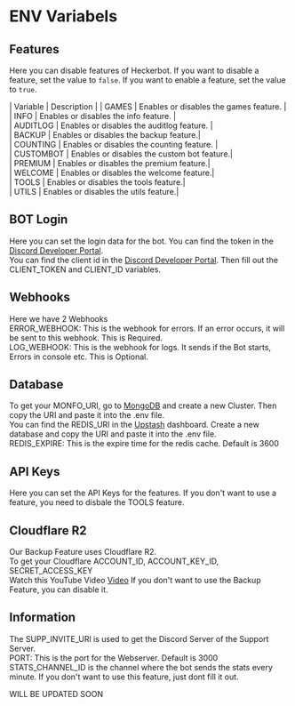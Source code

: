 # ENV Variabels

## Features
Here you can disable features of Heckerbot. If you want to disable a feature, set the value to `false`. If you want to enable a feature, set the value to `true`.

| Variable | Description |
| GAMES | Enables or disables the games feature. |
<br>
| INFO | Enables or disables the info feature. |
<br>
| AUDITLOG | Enables or disables the auditlog feature. |
<br>
| BACKUP | Enables or disables the backup feature.|
<br>
| COUNTING | Enables or disables the counting feature. |
<br>
| CUSTOMBOT | Enables or disables the custom bot feature.|
<br>
| PREMIUM | Enables or disables the premium feature.|
<br>
| WELCOME | Enables or disables the welcome feature.|
<br>
| TOOLS | Enables or disables the tools feature.|
<br>
| UTILS | Enables or disables the utils feature.|
<br>

## BOT Login
Here you can set the login data for the bot. You can find the token in the [Discord Developer Portal](https://discord.com/developers/applications).
<br>
You can find the client id in the [Discord Developer Portal](https://discord.com/developers/applications).
Then fill out the CLIENT_TOKEN and CLIENT_ID variables.

## Webhooks
Here we have 2 Webhooks
<br>
ERROR_WEBHOOK: This is the webhook for errors. If an error occurs, it will be sent to this webhook. This is Required.
<br>
LOG_WEBHOOK: This is the webhook for logs. It sends if the Bot starts, Errors in console etc. This is Optional.

## Database
To get your MONFO_URI, go to [MongoDB](https://www.mongodb.com/) and create a new Cluster. Then copy the URI and paste it into the .env file.
<br>
You can find the REDIS_URI in the [Upstash](https://upstash.com/) dashboard. Create a new database and copy the URI and paste it into the .env file.
<br>
REDIS_EXPIRE: This is the expire time for the redis cache. Default is 3600

## API Keys
Here you can set the API Keys for the features. If you don't want to use a feature, you need to disbale the TOOLS feature.

## Cloudflare R2
Our Backup Feature uses Cloudflare R2.
<br>
To get your Cloudflare ACCOUNT_ID, ACCOUNT_KEY_ID, SECRET_ACCESS_KEY
<br>
Watch this YouTube Video [Video](https://www.youtube.com/watch?v=Q6WTwZI9-Ko)
If you don't want to use the Backup Feature, you can disable it.

## Information
The SUPP_INVITE_URl is used to get the Discord Server of the Support Server.
<br>
PORT: This is the port for the Webserver. Default is 3000
<br>
STATS_CHANNEL_ID is the channel where the bot sends the stats every minute. If you don't want to use this feature, just dont fill it out.

WILL BE UPDATED SOON